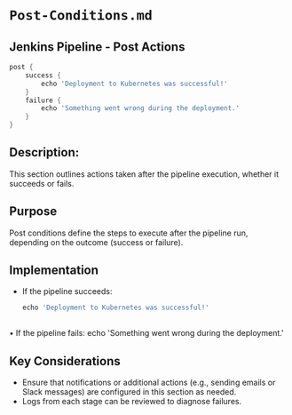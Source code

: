 # **`Post-Conditions.md`**

## Jenkins Pipeline - Post Actions

```groovy
post {
    success {
        echo 'Deployment to Kubernetes was successful!'
    }
    failure {
        echo 'Something went wrong during the deployment.'
    }
}
```

## **Description:**
This section outlines actions taken after the pipeline execution, whether it succeeds or fails.

## Purpose
Post conditions define the steps to execute after the pipeline run, depending on the outcome (success or failure).

## Implementation
- If the pipeline succeeds:
  ```groovy
  echo 'Deployment to Kubernetes was successful!'
  	
•	If the pipeline fails:
  echo 'Something went wrong during the deployment.'

## **Key Considerations**
-	Ensure that notifications or additional actions (e.g., sending emails or Slack messages) are configured in this section as needed.
- Logs from each stage can be reviewed to diagnose failures.
